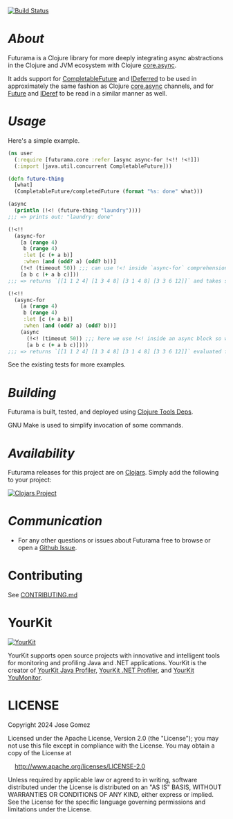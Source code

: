 [![Build Status](https://github.com/k13labs/futurama/actions/workflows/clojure.yml/badge.svg)](https://github.com/k13labs/futurama/actions/workflows/clojure.yml)

# _About_

Futurama is a Clojure library for more deeply integrating async abstractions in the Clojure and JVM ecosystem with Clojure [core.async](https://github.com/clojure/core.async).

It adds support for [CompletableFuture](https://docs.oracle.com/javase/8/docs/api/java/util/concurrent/CompletableFuture.html) and [IDeferred](https://github.com/clj-commons/manifold/blob/master/src/manifold/deferred.clj) to be used in approximately the same fashion as Clojure [core.async](https://github.com/clojure/core.async) channels, and for [Future](https://docs.oracle.com/javase/8/docs/api/java/util/concurrent/Future.html) and [IDeref](https://github.com/clojure/clojure/blob/master/src/jvm/clojure/lang/IDeref.java) to be read in a similar manner as well.

# _Usage_

Here's a simple example.

```clj
(ns user
  (:require [futurama.core :refer [async async-for !<!! !<!]])
  (:import [java.util.concurrent CompletableFuture]))

(defn future-thing
  [what]
  (CompletableFuture/completedFuture (format "%s: done" what)))

(async
  (println (!<! (future-thing "laundry"))))
;;; => prints out: "laundry: done"

(!<!!
  (async-for
    [a (range 4)
     b (range 4)
     :let [c (+ a b)]
     :when (and (odd? a) (odd? b))]
    (!<! (timeout 50)) ;;; can use !<! inside `async-for` comprehension so the items are evaluated sequentially
    [a b c (+ a b c)]))
;;; => returns `[[1 1 2 4] [1 3 4 8] [3 1 4 8] [3 3 6 12]]` and takes slightly over 200ms total time.

(!<!!
  (async-for
    [a (range 4)
     b (range 4)
     :let [c (+ a b)]
     :when (and (odd? a) (odd? b))]
    (async
      (!<! (timeout 50)) ;;; here we use !<! inside an async block so we iterate faster through the items
      [a b c (+ a b c)])))
;;; => returns `[[1 1 2 4] [1 3 4 8] [3 1 4 8] [3 3 6 12]]` evaluated fully async and takes slightly over 50ms total time.
```

See the existing tests for more examples.

# _Building_

Futurama is built, tested, and deployed using [Clojure Tools Deps](https://clojure.org/guides/deps_and_cli).

GNU Make is used to simplify invocation of some commands.

# _Availability_

Futurama releases for this project are on [Clojars](https://clojars.org/). Simply add the following to your project:

[![Clojars Project](http://clojars.org/com.github.k13labs/futurama/latest-version.svg)](http://clojars.org/com.github.k13labs/futurama)

# _Communication_

- For any other questions or issues about Futurama free to browse or open a [Github Issue](https://github.com/k13labs/futurama/issues).

# Contributing

See [CONTRIBUTING.md](CONTRIBUTING.md)

# YourKit

[![YourKit](https://www.yourkit.com/images/yklogo.png)](https://www.yourkit.com/)

YourKit supports open source projects with innovative and intelligent tools
for monitoring and profiling Java and .NET applications.
YourKit is the creator of [YourKit Java Profiler](https://www.yourkit.com/java/profiler/),
[YourKit .NET Profiler](https://www.yourkit.com/dotnet-profiler/),
and [YourKit YouMonitor](https://www.yourkit.com/youmonitor/).

# LICENSE

Copyright 2024 Jose Gomez

Licensed under the Apache License, Version 2.0 (the "License"); you may not use this file except in compliance with the License. You may obtain a copy of the License at

&nbsp;&nbsp;&nbsp;&nbsp;http://www.apache.org/licenses/LICENSE-2.0

Unless required by applicable law or agreed to in writing, software distributed under the License is distributed on an "AS IS" BASIS, WITHOUT WARRANTIES OR CONDITIONS OF ANY KIND, either express or implied. See the License for the specific language governing permissions and limitations under the License.
